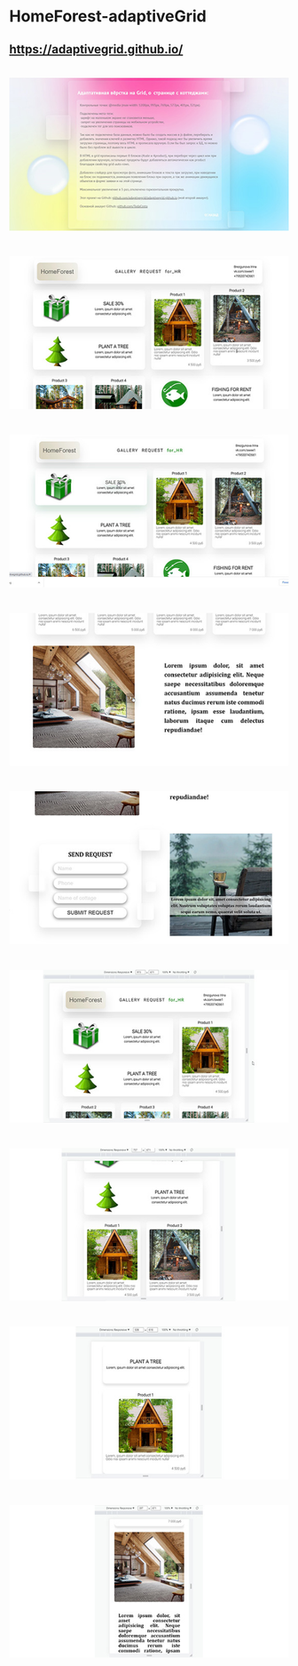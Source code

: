 # HomeForest-adaptiveGrid
## https://adaptivegrid.github.io/ ##
##
# ![скрин](https://github.com/TodaCosta/HomeForest-adaptiveGrid/blob/main/screen/9.jpg)
#
#
# ![скрин](https://github.com/TodaCosta/HomeForest-adaptiveGrid/blob/main/screen/1.jpg)
#
#
# ![скрин](https://github.com/TodaCosta/HomeForest-adaptiveGrid/blob/main/screen/2.jpg)
#
#
# ![скрин](https://github.com/TodaCosta/HomeForest-adaptiveGrid/blob/main/screen/3.jpg)
#
#
# ![скрин](https://github.com/TodaCosta/HomeForest-adaptiveGrid/blob/main/screen/4.jpg)
#
#
# ![скрин](https://github.com/TodaCosta/HomeForest-adaptiveGrid/blob/main/screen/5.jpg)
#
#
# ![скрин](https://github.com/TodaCosta/HomeForest-adaptiveGrid/blob/main/screen/6.jpg)
#
#
# ![скрин](https://github.com/TodaCosta/HomeForest-adaptiveGrid/blob/main/screen/7.jpg)
#
#
# ![скрин](https://github.com/TodaCosta/HomeForest-adaptiveGrid/blob/main/screen/8.jpg)
